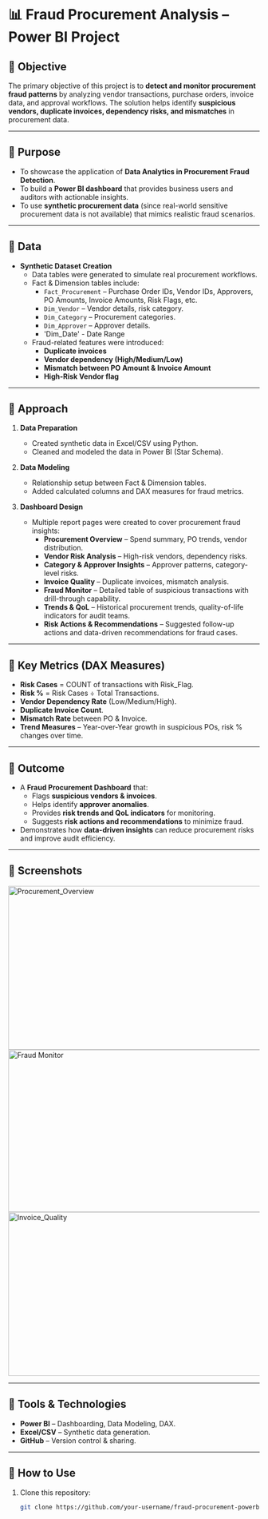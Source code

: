 # 📊 Fraud Procurement Analysis – Power BI Project  

## 🔹 Objective  
The primary objective of this project is to **detect and monitor procurement fraud patterns** by analyzing vendor transactions, purchase orders, invoice data, and approval workflows. The solution helps identify **suspicious vendors, duplicate invoices, dependency risks, and mismatches** in procurement data.  

---

## 🔹 Purpose  
- To showcase the application of **Data Analytics in Procurement Fraud Detection**.  
- To build a **Power BI dashboard** that provides business users and auditors with actionable insights.  
- To use **synthetic procurement data** (since real-world sensitive procurement data is not available) that mimics realistic fraud scenarios.  

---

## 🔹 Data  
- **Synthetic Dataset Creation**  
  - Data tables were generated to simulate real procurement workflows.  
  - Fact & Dimension tables include:  
    - `Fact_Procurement` – Purchase Order IDs, Vendor IDs, Approvers, PO Amounts, Invoice Amounts, Risk Flags, etc.  
    - `Dim_Vendor` – Vendor details, risk category.  
    - `Dim_Category` – Procurement categories.  
    - `Dim_Approver` – Approver details.
    - 'Dim_Date' - Date Range 
  - Fraud-related features were introduced:
    - **Duplicate invoices**  
    - **Vendor dependency (High/Medium/Low)**  
    - **Mismatch between PO Amount & Invoice Amount**  
    - **High-Risk Vendor flag**  

---

## 🔹 Approach  
1. **Data Preparation**  
   - Created synthetic data in Excel/CSV using Python.  
   - Cleaned and modeled the data in Power BI (Star Schema).  

2. **Data Modeling**  
   - Relationship setup between Fact & Dimension tables.  
   - Added calculated columns and DAX measures for fraud metrics.  

3. **Dashboard Design**  
   - Multiple report pages were created to cover procurement fraud insights:  
     - **Procurement Overview** – Spend summary, PO trends, vendor distribution.  
     - **Vendor Risk Analysis** – High-risk vendors, dependency risks.  
     - **Category & Approver Insights** – Approver patterns, category-level risks.  
     - **Invoice Quality** – Duplicate invoices, mismatch analysis.  
     - **Fraud Monitor** – Detailed table of suspicious transactions with drill-through capability.  
     - **Trends & QoL** – Historical procurement trends, quality-of-life indicators for audit teams.  
     - **Risk Actions & Recommendations** – Suggested follow-up actions and data-driven recommendations for fraud cases.  

---

## 🔹 Key Metrics (DAX Measures)  
- **Risk Cases** = COUNT of transactions with Risk_Flag.  
- **Risk %** = Risk Cases ÷ Total Transactions.  
- **Vendor Dependency Rate** (Low/Medium/High).  
- **Duplicate Invoice Count**.  
- **Mismatch Rate** between PO & Invoice.  
- **Trend Measures** – Year-over-Year growth in suspicious POs, risk % changes over time.  

---

## 🔹 Outcome  
- A **Fraud Procurement Dashboard** that:  
  - Flags **suspicious vendors & invoices**.  
  - Helps identify **approver anomalies**.  
  - Provides **risk trends and QoL indicators** for monitoring.  
  - Suggests **risk actions and recommendations** to minimize fraud.  
- Demonstrates how **data-driven insights** can reduce procurement risks and improve audit efficiency.  

---
## 🔹 Screenshots
<img width="582" height="328" alt="Procurement_Overview" src="https://github.com/user-attachments/assets/65f671c3-f6e4-43a3-af22-d3c9a57a56f2" />
<img width="586" height="325" alt="Fraud Monitor" src="https://github.com/user-attachments/assets/9c1d0d0d-689f-4a78-ab66-bc13b7e3a23e" />
<img width="586" height="328" alt="Invoice_Quality" src="https://github.com/user-attachments/assets/fe0094b6-1b8a-4538-ad37-0404ac00d9d9" />

---

## 🔹 Tools & Technologies  
- **Power BI** – Dashboarding, Data Modeling, DAX.  
- **Excel/CSV** – Synthetic data generation.  
- **GitHub** – Version control & sharing.  

---

## 🔹 How to Use  
1. Clone this repository:  
   ```bash
   git clone https://github.com/your-username/fraud-procurement-powerbi.git

